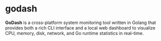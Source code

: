 # godash
**GoDash** is a cross-platform system monitoring tool written in Golang that provides both a rich CLI interface and a local web dashboard to visualize CPU, memory, disk, network, and Go runtime statistics in real-time.
